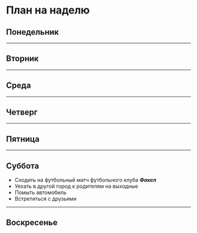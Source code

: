 # План на наделю

## **Понедельник**


---
## **Вторник**


---
## **Среда**

---
## **Четверг**


---
## **Пятница**


---
## **Суббота**
+ Сходить на футбольный матч футбольного клуба __*Факел*__
+ Уехать в другой город к родителям на выходные
+ Помыть автомобиль
+ Встретиться с друзьями

---
## **Воскресенье**